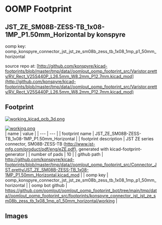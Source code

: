 # OOMP Footprint  
## JST_ZE_SM08B-ZESS-TB_1x08-1MP_P1.50mm_Horizontal  by konspyre  
  
oomp key: oomp_konspyre_connector_jst_jst_ze_sm08b_zess_tb_1x08_1mp_p1_50mm_horizontal  
  
source repo at: [http://github.com/konspyre/kicad-footprints/blob/master/tmp/data//oomlout_oomp_footprint_src/Varistor.pretty/RV_Rect_V25S440P_L26.5mm_W8.2mm_P12.7mm.kicad_mod](http://github.com/konspyre/kicad-footprints/blob/master/tmp/data//oomlout_oomp_footprint_src/Varistor.pretty/RV_Rect_V25S440P_L26.5mm_W8.2mm_P12.7mm.kicad_mod)  
## Footprint  
  
[![working_kicad_pcb_3d.png](working_kicad_pcb_3d_600.png)](working_kicad_pcb_3d.png)  
  
[![working.png](working_600.png)](working.png)  
| name | value | 
| --- | --- | 
| footprint name | JST_ZE_SM08B-ZESS-TB_1x08-1MP_P1.50mm_Horizontal | 
| footprint description | JST ZE series connector, SM08B-ZESS-TB (http://www.jst-mfg.com/product/pdf/eng/eZE.pdf), generated with kicad-footprint-generator | 
| number of pads | 10 | 
| github path | http://github.com/konspyre/kicad-footprints/blob/master/tmp/data//oomlout_oomp_footprint_src/Connector_JST.pretty/JST_ZE_SM08B-ZESS-TB_1x08-1MP_P1.50mm_Horizontal.kicad_mod | 
| oomp key | oomp_konspyre_connector_jst_jst_ze_sm08b_zess_tb_1x08_1mp_p1_50mm_horizontal | 
| oomp bot github | https://github.com/oomlout/oomlout_oomp_footprint_bot/tree/main/tmp/data//oomlout_oomp_footprint_src/footprints/konspyre_connector_jst_jst_ze_sm08b_zess_tb_1x08_1mp_p1_50mm_horizontal/working | 
## Images  
